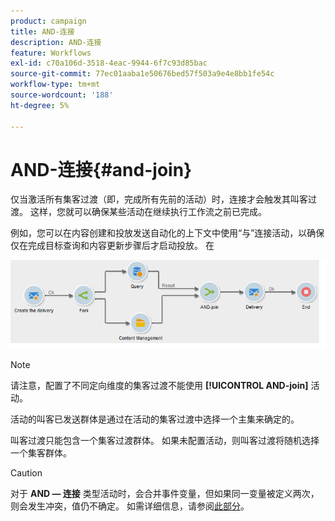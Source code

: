 ```yaml
---
product: campaign
title: AND-连接
description: AND-连接
feature: Workflows
exl-id: c70a106d-3518-4eac-9944-6f7c93d85bac
source-git-commit: 77ec01aaba1e50676bed57f503a9e4e8bb1fe54c
workflow-type: tm+mt
source-wordcount: '188'
ht-degree: 5%

---
```


# AND-连接{#and-join}



仅当激活所有集客过渡（即，完成所有先前的活动）时，连接才会触发其叫客过渡。 这样，您就可以确保某些活动在继续执行工作流之前已完成。

例如，您可以在内容创建和投放发送自动化的上下文中使用“与”连接活动，以确保仅在完成目标查询和内容更新步骤后才启动投放。 在

![](assets/and-join-usage.png)

>[!NOTE]
>
>请注意，配置了不同定向维度的集客过渡不能使用 **[!UICONTROL AND-join]** 活动。

活动的叫客已发送群体是通过在活动的集客过渡中选择一个主集来确定的。

叫客过渡只能包含一个集客过渡群体。 如果未配置活动，则叫客过渡将随机选择一个集客群体。

>[!CAUTION]
>
>对于 **AND — 连接** 类型活动时，会合并事件变量，但如果同一变量被定义两次，则会发生冲突，值仍不确定。 如需详细信息，请参阅[此部分](javascript-scripts-and-templates.md#event-variables)。
